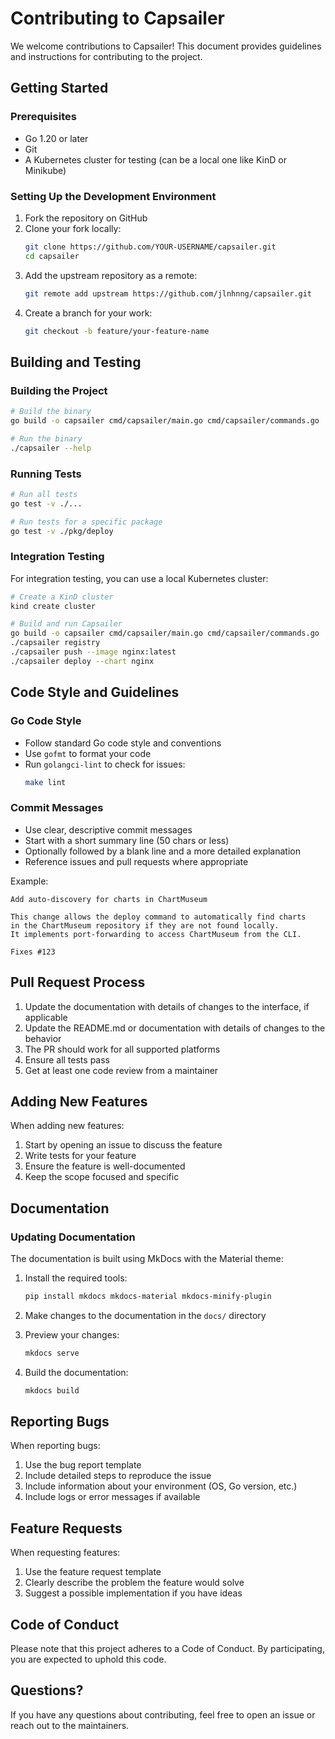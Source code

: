 # Contributing to Capsailer

We welcome contributions to Capsailer! This document provides guidelines and instructions for contributing to the project.

## Getting Started

### Prerequisites

- Go 1.20 or later
- Git
- A Kubernetes cluster for testing (can be a local one like KinD or Minikube)

### Setting Up the Development Environment

1. Fork the repository on GitHub
2. Clone your fork locally:
   ```bash
   git clone https://github.com/YOUR-USERNAME/capsailer.git
   cd capsailer
   ```
3. Add the upstream repository as a remote:
   ```bash
   git remote add upstream https://github.com/jlnhnng/capsailer.git
   ```
4. Create a branch for your work:
   ```bash
   git checkout -b feature/your-feature-name
   ```

## Building and Testing

### Building the Project

```bash
# Build the binary
go build -o capsailer cmd/capsailer/main.go cmd/capsailer/commands.go

# Run the binary
./capsailer --help
```

### Running Tests

```bash
# Run all tests
go test -v ./...

# Run tests for a specific package
go test -v ./pkg/deploy
```

### Integration Testing

For integration testing, you can use a local Kubernetes cluster:

```bash
# Create a KinD cluster
kind create cluster

# Build and run Capsailer
go build -o capsailer cmd/capsailer/main.go cmd/capsailer/commands.go
./capsailer registry
./capsailer push --image nginx:latest
./capsailer deploy --chart nginx
```

## Code Style and Guidelines

### Go Code Style

- Follow standard Go code style and conventions
- Use `gofmt` to format your code
- Run `golangci-lint` to check for issues:
  ```bash
  make lint
  ```

### Commit Messages

- Use clear, descriptive commit messages
- Start with a short summary line (50 chars or less)
- Optionally followed by a blank line and a more detailed explanation
- Reference issues and pull requests where appropriate

Example:
```
Add auto-discovery for charts in ChartMuseum

This change allows the deploy command to automatically find charts
in the ChartMuseum repository if they are not found locally.
It implements port-forwarding to access ChartMuseum from the CLI.

Fixes #123
```

## Pull Request Process

1. Update the documentation with details of changes to the interface, if applicable
2. Update the README.md or documentation with details of changes to the behavior
3. The PR should work for all supported platforms
4. Ensure all tests pass
5. Get at least one code review from a maintainer

## Adding New Features

When adding new features:

1. Start by opening an issue to discuss the feature
2. Write tests for your feature
3. Ensure the feature is well-documented
4. Keep the scope focused and specific

## Documentation

### Updating Documentation

The documentation is built using MkDocs with the Material theme:

1. Install the required tools:
   ```bash
   pip install mkdocs mkdocs-material mkdocs-minify-plugin
   ```

2. Make changes to the documentation in the `docs/` directory

3. Preview your changes:
   ```bash
   mkdocs serve
   ```

4. Build the documentation:
   ```bash
   mkdocs build
   ```

## Reporting Bugs

When reporting bugs:

1. Use the bug report template
2. Include detailed steps to reproduce the issue
3. Include information about your environment (OS, Go version, etc.)
4. Include logs or error messages if available

## Feature Requests

When requesting features:

1. Use the feature request template
2. Clearly describe the problem the feature would solve
3. Suggest a possible implementation if you have ideas

## Code of Conduct

Please note that this project adheres to a Code of Conduct. By participating, you are expected to uphold this code.

## Questions?

If you have any questions about contributing, feel free to open an issue or reach out to the maintainers. 